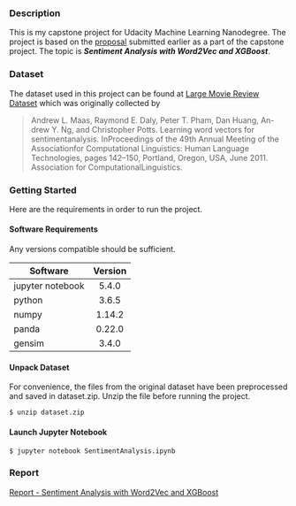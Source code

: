 ### Description
This is my capstone project for Udacity Machine Learning Nanodegree. The project is based on the [proposal](https://github.com/shengchien/udacity-ml-capstone/blob/master/proposal.pdf) submitted earlier as a part of the capstone project. The topic is **_Sentiment Analysis with Word2Vec and XGBoost_**.

### Dataset
The dataset used in this project can be found at [Large Movie Review Dataset](http://ai.stanford.edu/~amaas/data/sentiment/) which was originally collected by

> Andrew  L.  Maas,  Raymond  E.  Daly,  Peter  T.  Pham,  Dan  Huang,  An-drew Y. Ng, and Christopher Potts.  Learning word vectors for sentimentanalysis.   InProceedings of the 49th Annual Meeting of the Associationfor Computational Linguistics: Human Language Technologies, pages 142–150,  Portland,  Oregon,  USA,  June  2011.  Association  for  ComputationalLinguistics.

### Getting Started

Here are the requirements in order to run the project.

#### Software Requirements

Any versions compatible should be sufficient.

| Software | Version |
| ------------- |:-------------:|
| jupyter notebook | 5.4.0 |
| python | 3.6.5 |
| numpy | 1.14.2 |
| panda | 0.22.0 |
| gensim | 3.4.0 |

#### Unpack Dataset

For convenience, the files from the original dataset have been preprocessed and saved in dataset.zip. Unzip the file before running the project.

```
$ unzip dataset.zip
```

#### Launch Jupyter Notebook

```
$ jupyter notebook SentimentAnalysis.ipynb
```

### Report

[Report - Sentiment Analysis with Word2Vec and XGBoost](https://github.com/shengchien/udacity-ml-capstone/blob/master/report.pdf)
